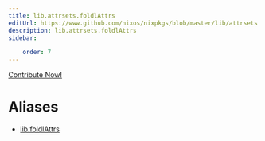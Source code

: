 ```yaml
---
title: lib.attrsets.foldlAttrs
editUrl: https://www.github.com/nixos/nixpkgs/blob/master/lib/attrsets.nix#L484C16
description: lib.attrsets.foldlAttrs
sidebar:

    order: 7
---
```


<a href="https://www.github.com/nixos/nixpkgs/blob/master/lib/attrsets.nix#L484C16">Contribute Now!</a>


# Aliases

- [lib.foldlAttrs](./reference/lib/lib-foldlAttrs)


